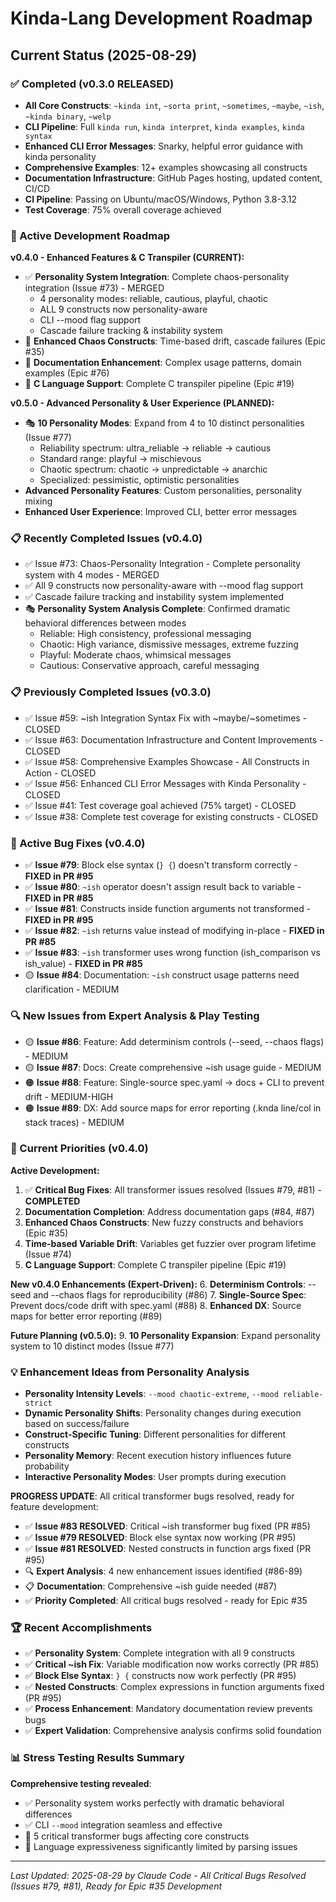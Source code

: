 # Kinda-Lang Development Roadmap

## Current Status (2025-08-29)

### ✅ Completed (v0.3.0 RELEASED)
- **All Core Constructs**: `~kinda int`, `~sorta print`, `~sometimes`, `~maybe`, `~ish`, `~kinda binary`, `~welp`
- **CLI Pipeline**: Full `kinda run`, `kinda interpret`, `kinda examples`, `kinda syntax` 
- **Enhanced CLI Error Messages**: Snarky, helpful error guidance with kinda personality
- **Comprehensive Examples**: 12+ examples showcasing all constructs
- **Documentation Infrastructure**: GitHub Pages hosting, updated content, CI/CD
- **CI Pipeline**: Passing on Ubuntu/macOS/Windows, Python 3.8-3.12
- **Test Coverage**: 75% overall coverage achieved

### 🚀 Active Development Roadmap

**v0.4.0 - Enhanced Features & C Transpiler (CURRENT):**
- ✅ **Personality System Integration**: Complete chaos-personality integration (Issue #73) - MERGED
  - 4 personality modes: reliable, cautious, playful, chaotic
  - ALL 9 constructs now personality-aware
  - CLI --mood flag support
  - Cascade failure tracking & instability system
- 🔄 **Enhanced Chaos Constructs**: Time-based drift, cascade failures (Epic #35)
- 🔄 **Documentation Enhancement**: Complex usage patterns, domain examples (Epic #76)
- 🔄 **C Language Support**: Complete C transpiler pipeline (Epic #19)

**v0.5.0 - Advanced Personality & User Experience (PLANNED):**
- 🎭 **10 Personality Modes**: Expand from 4 to 10 distinct personalities (Issue #77)
  - Reliability spectrum: ultra_reliable → reliable → cautious
  - Standard range: playful → mischievous  
  - Chaotic spectrum: chaotic → unpredictable → anarchic
  - Specialized: pessimistic, optimistic personalities
- **Advanced Personality Features**: Custom personalities, personality mixing
- **Enhanced User Experience**: Improved CLI, better error messages

### 📋 Recently Completed Issues (v0.4.0)
- ✅ Issue #73: Chaos-Personality Integration - Complete personality system with 4 modes - MERGED
- ✅ All 9 constructs now personality-aware with --mood flag support
- ✅ Cascade failure tracking and instability system implemented
- 🎭 **Personality System Analysis Complete**: Confirmed dramatic behavioral differences between modes
  - Reliable: High consistency, professional messaging
  - Chaotic: High variance, dismissive messages, extreme fuzzing
  - Playful: Moderate chaos, whimsical messages
  - Cautious: Conservative approach, careful messaging

### 📋 Previously Completed Issues (v0.3.0)
- ✅ Issue #59: ~ish Integration Syntax Fix with ~maybe/~sometimes - CLOSED
- ✅ Issue #63: Documentation Infrastructure and Content Improvements - CLOSED
- ✅ Issue #58: Comprehensive Examples Showcase - All Constructs in Action - CLOSED
- ✅ Issue #56: Enhanced CLI Error Messages with Kinda Personality - CLOSED
- ✅ Issue #41: Test coverage goal achieved (75% target) - CLOSED
- ✅ Issue #38: Complete test coverage for existing constructs - CLOSED

### 🐛 Active Bug Fixes (v0.4.0)
- ✅ **Issue #79**: Block else syntax (`} {`) doesn't transform correctly - **FIXED in PR #95**
- ✅ **Issue #80**: `~ish` operator doesn't assign result back to variable - **FIXED in PR #85**
- ✅ **Issue #81**: Constructs inside function arguments not transformed - **FIXED in PR #95**
- ✅ **Issue #82**: `~ish` returns value instead of modifying in-place - **FIXED in PR #85**
- ✅ **Issue #83**: `~ish` transformer uses wrong function (ish_comparison vs ish_value) - **FIXED in PR #85**
- 🟡 **Issue #84**: Documentation: `~ish` construct usage patterns need clarification - MEDIUM

### 🔍 New Issues from Expert Analysis & Play Testing
- 🟡 **Issue #86**: Feature: Add determinism controls (--seed, --chaos flags) - MEDIUM
- 🟡 **Issue #87**: Docs: Create comprehensive ~ish usage guide - MEDIUM  
- 🟠 **Issue #88**: Feature: Single-source spec.yaml → docs + CLI to prevent drift - MEDIUM-HIGH
- 🟠 **Issue #89**: DX: Add source maps for error reporting (.knda line/col in stack traces) - MEDIUM

### 🎯 Current Priorities (v0.4.0)

**Active Development:**
1. ✅ **Critical Bug Fixes**: All transformer issues resolved (Issues #79, #81) - **COMPLETED**
2. **Documentation Completion**: Address documentation gaps (#84, #87) 
3. **Enhanced Chaos Constructs**: New fuzzy constructs and behaviors (Epic #35)
4. **Time-based Variable Drift**: Variables get fuzzier over program lifetime (Issue #74)
5. **C Language Support**: Complete C transpiler pipeline (Epic #19)

**New v0.4.0 Enhancements (Expert-Driven):**
6. **Determinism Controls**: --seed and --chaos flags for reproducibility (#86)
7. **Single-Source Spec**: Prevent docs/code drift with spec.yaml (#88)
8. **Enhanced DX**: Source maps for better error reporting (#89)

**Future Planning (v0.5.0):**
9. **10 Personality Expansion**: Expand personality system to 10 distinct modes (Issue #77)

### 💡 Enhancement Ideas from Personality Analysis
- **Personality Intensity Levels**: `--mood chaotic-extreme`, `--mood reliable-strict`
- **Dynamic Personality Shifts**: Personality changes during execution based on success/failure
- **Construct-Specific Tuning**: Different personalities for different constructs
- **Personality Memory**: Recent execution history influences future probability
- **Interactive Personality Modes**: User prompts during execution

**PROGRESS UPDATE**: All critical transformer bugs resolved, ready for feature development:
- ✅ **Issue #83 RESOLVED**: Critical ~ish transformer bug fixed (PR #85)
- ✅ **Issue #79 RESOLVED**: Block else syntax now working (PR #95)
- ✅ **Issue #81 RESOLVED**: Nested constructs in function args fixed (PR #95)
- 🔍 **Expert Analysis**: 4 new enhancement issues identified (#86-89)
- 📋 **Documentation**: Comprehensive ~ish guide needed (#87) 
- ✅ **Priority Completed**: All critical bugs resolved - ready for Epic #35

### 🏆 Recent Accomplishments  
- ✅ **Personality System**: Complete integration with all 9 constructs
- ✅ **Critical ~ish Fix**: Variable modification now works correctly (PR #85)
- ✅ **Block Else Syntax**: `} {` constructs now work perfectly (PR #95)
- ✅ **Nested Constructs**: Complex expressions in function arguments fixed (PR #95)
- ✅ **Process Enhancement**: Mandatory documentation review prevents bugs
- ✅ **Expert Validation**: Comprehensive analysis confirms solid foundation

### 📊 Stress Testing Results Summary
**Comprehensive testing revealed**:
- ✅ Personality system works perfectly with dramatic behavioral differences
- ✅ CLI `--mood` integration seamless and effective  
- 🚨 5 critical transformer bugs affecting core constructs
- 🎯 Language expressiveness significantly limited by parsing issues

---
*Last Updated: 2025-08-29 by Claude Code - All Critical Bugs Resolved (Issues #79, #81), Ready for Epic #35 Development*
